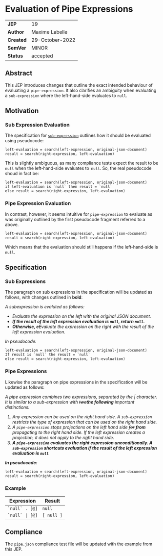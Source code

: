 # Evaluation of Pipe Expressions

|||
|---|---
| **JEP**    |  19
| **Author** | Maxime Labelle
| **Created**| 29-October-2022
| **SemVer** | MINOR
| **Status**| accepted

## Abstract

This JEP introduces changes that outline the exact intended behaviour of evaluating a `pipe-expression`. It also clarifies an ambiguity when evaluating a `sub-expression` where the left-hand-side evaluates to `null`.

## Motivation

### Sub Expression Evaluation

The specification for [`sub-expression`](https://jmespath.org/specification.html#subexpressions) outlines how it should be evaluated using pseudocode:

```
left-evaluation = search(left-expression, original-json-document)
result = search(right-expression, left-evaluation)
```

This is slightly ambiguous, as many compliance tests expect the result to be `null` when the left-hand-side evaluates to  `null`. So, the real pseudocode shoud in fact be:

```
left-evaluation = search(left-expression, original-json-document)
if left-evaluation is `null` then result = `null`
else result = search(right-expression, left-evaluation)
```

### Pipe Expression Evaluation

In contrast, however, it seems intuitive for `pipe-expression` to evaluate as was originally outlined by the first pseudocode fragment referred to a above.

```
left-evaluation = search(left-expression, original-json-document)
result = search(right-expression, left-evaluation)
```

Which means that the evaluation should still happens if the left-hand-side is `null`.

## Specification

### Sub Expressions

The paragraph on sub expressions in the specification will be updated as follows, with changes outlined in **bold**:

_A subexpression is evaluted as follows:_

- _Evaluate the expression on the left with the original JSON document._
- _**If the result of the left expression evaluation is `null`, return `null`.**_
- _**Otherwise, e**~~E~~valuate the expression on the right with the result of the left expression evaluation._

_In pseudocode:_

```
left-evaluation = search(left-expression, original-json-document)
If result is `null` the result = `null`
else result = search(right-expression, left-evaluation)
```

### Pipe Expressions

Likewise the paragraph on pipe expressions in the specification will be updated as follows:

_A pipe expression combines two expressions, separated by the | character. It is similar to a sub-expression with ~~two~~**the following** important distinctions:_

1. _Any expression can be used on the right hand side. A `sub-expression` restricts the type of expression that can be used on the right hand side._
2. _A `pipe-expression` stops projections on the left hand side ~~for~~ **from** propagating to the right hand side. If the left expression creates a projection, it does not apply to the right hand side._
3. _**A `pipe-expression` evaluates the right expression unconditionally.  A `sub-expression` shortcuts evaluation if the result of the left expression evaluation is `null`**_

_**In pseudocode:**_

```
left-evaluation = search(left-expression, original-json-document)
result = search(right-expression, left-evaluation)
```

### Example

| Expression | Result
|---|----
| `` `null` . [@] `` | `null`
| `` `null` \| [@] `` | `[ null ]`

## Compliance

The `pipe.json` compliance test file will be updated with the example from this JEP.
